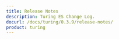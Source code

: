 ```yaml
---
title: Release Notes
description: Turing ES Change Log.
docurl: /docs/turing/0.3.9/release-notes/
product: turing
---
```

